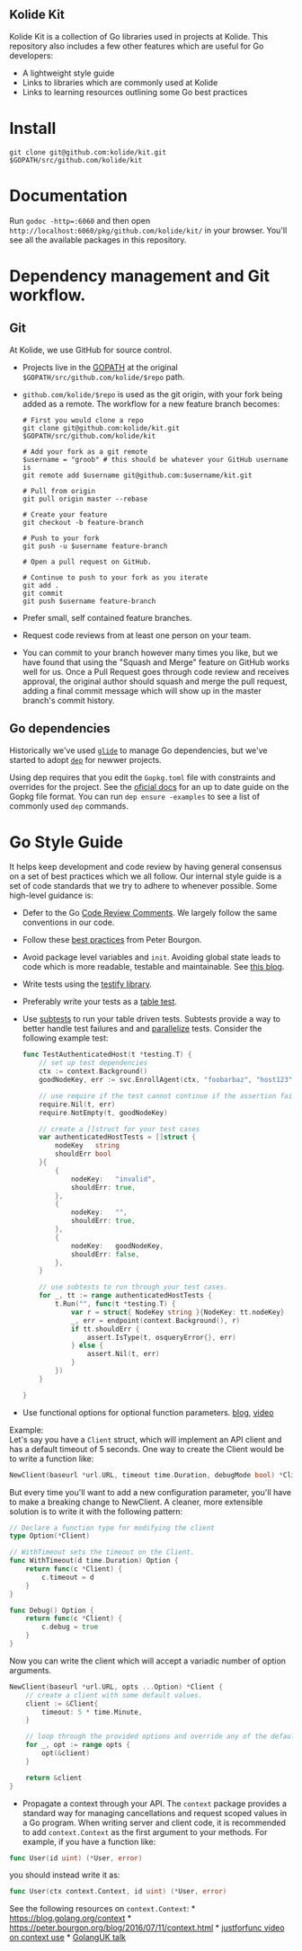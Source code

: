 ## Kolide Kit

Kolide Kit is a collection of Go libraries used in projects at Kolide. This repository also includes a few other features which are useful for Go developers:

- A lightweight style guide
- Links to libraries which are commonly used at Kolide
- Links to learning resources outlining some Go best practices

# Install

```
git clone git@github.com:kolide/kit.git $GOPATH/src/github.com/kolide/kit
```

# Documentation

Run `godoc -http=:6060` and then open `http://localhost:6060/pkg/github.com/kolide/kit/` in your browser. You'll see all the available packages in this repository.

# Dependency management and Git workflow.

## Git

At Kolide, we use GitHub for source control. 

* Projects live in the [GOPATH](https://github.com/golang/go/wiki/GOPATH) at the original `$GOPATH/src/github.com/kolide/$repo` path. 
* `github.com/kolide/$repo` is used as the git origin, with your fork being added as a remote. The workflow for a new feature branch becomes:

    ```
    # First you would clone a repo
    git clone git@github.com:kolide/kit.git $GOPATH/src/github.com/kolide/kit
    
    # Add your fork as a git remote
    $username = "groob" # this should be whatever your GitHub username is
    git remote add $username git@github.com:$username/kit.git
    
    # Pull from origin
    git pull origin master --rebase
    
    # Create your feature
    git checkout -b feature-branch
    
    # Push to your fork
    git push -u $username feature-branch
    
    # Open a pull request on GitHub.
    
    # Continue to push to your fork as you iterate
    git add .
    git commit
    git push $username feature-branch
    ```

* Prefer small, self contained feature branches.
* Request code reviews from at least one person on your team.
* You can commit to your branch however many times you like, but we have found that using the "Squash and Merge" feature on GitHub works well for us. Once a Pull Request goes through code review and receives approval, the original author should squash and merge the pull request, adding a final commit message which will show up in the master branch's commit history.

## Go dependencies

Historically we've used [`glide`](https://github.com/Masterminds/glide#glide-vendor-package-management-for-golang) to manage Go dependencies, but we've started to adopt [`dep`](https://github.com/golang/dep) for newwer projects.

Using dep requires that you edit the `Gopkg.toml` file with constraints and overrides for the project. See the [oficial docs](https://github.com/golang/dep/blob/master/docs/Gopkg.toml.md) for an up to date guide on the Gopkg file format.
You can run `dep ensure -examples` to see a list of commonly used `dep` commands.

# Go Style Guide

It helps keep development and code review by having general consensus on a set of best practices which we all follow. Our internal style guide is a set of code standards that we try to adhere to whenever possible. Some high-level guidance is:

* Defer to the Go [Code Review Comments](https://github.com/golang/go/wiki/CodeReviewComments#go-code-review-comments). We largely follow the same conventions in our code.
* Follow these [best practices](https://peter.bourgon.org/go-best-practices-2016/) from Peter Bourgon.
* Avoid package level variables and `init`. Avoiding global state leads to code which is more readable, testable and maintainable. See [this blog](https://peter.bourgon.org/blog/2017/06/09/theory-of-modern-go.html).
* Write tests using the [testify library](https://godoc.org/github.com/stretchr/testify/assert).
* Preferably write your tests as a [table test](https://github.com/golang/go/wiki/TableDrivenTests).
* Use [subtests](https://blog.golang.org/subtests) to run your table driven tests. Subtests provide a way to better handle test failures and and [parallelize](https://rakyll.org/parallelize-test-tables/) tests. Consider the following example test:
    ```go
    func TestAuthenticatedHost(t *testing.T) {
        // set up test dependencies
    	ctx := context.Background()
    	goodNodeKey, err := svc.EnrollAgent(ctx, "foobarbaz", "host123")
    
        // use require if the test cannot continue if the assertion fails
    	require.Nil(t, err)
    	require.NotEmpty(t, goodNodeKey)
    
        // create a []struct for your test cases
    	var authenticatedHostTests = []struct {
    		nodeKey   string
    		shouldErr bool
    	}{
    		{
    			nodeKey:   "invalid",
    			shouldErr: true,
    		},
    		{
    			nodeKey:   "",
    			shouldErr: true,
    		},
    		{
    			nodeKey:   goodNodeKey,
    			shouldErr: false,
    		},
    	}
    
        // use subtests to run through your test cases.
    	for _, tt := range authenticatedHostTests {
    		t.Run("", func(t *testing.T) {
    			var r = struct{ NodeKey string }{NodeKey: tt.nodeKey}
    			_, err = endpoint(context.Background(), r)
    			if tt.shouldErr {
    				assert.IsType(t, osqueryError{}, err)
    			} else {
    				assert.Nil(t, err)
    			}
    		})
    	}
    
    }
    ```

* Use functional options for optional function parameters. [blog](https://dave.cheney.net/2014/10/17/functional-options-for-friendly-apis), [video](https://www.youtube.com/watch?v=24lFtGHWxAQ)  

Example:  
Let's say you have a `Client` struct, which will implement an API client and has a default timeout of 5 seconds. One way to create the Client would be to write a function like:
```go
NewClient(baseurl *url.URL, timeout time.Duration, debugMode bool) *Client
```

But every time you'll want to add a new configuration parameter, you'll have to make a breaking change to NewClient. A cleaner, more extensible solution is to write it with the following pattern:
```go
// Declare a function type for modifying the client
type Option(*Client)

// WithTimeout sets the timeout on the Client.
func WithTimeout(d time.Duration) Option {
    return func(c *Client) {
        c.timeout = d
    }
}

func Debug() Option {
    return func(c *Client) {
        c.debug = true
    }
}
```

Now you can write the client which will accept a variadic number of option arguments.

```go
NewClient(baseurl *url.URL, opts ...Option) *Client {
    // create a client with some default values.
    client := &Client{
        timeout: 5 * time.Minute,
    }

    // loop through the provided options and override any of the defaults.
    for _, opt := range opts {
        opt(&client)
    }

    return &client
}
```

* Propagate a context through your API. 
The `context` package provides a standard way for managing cancellations and request scoped values in a Go program. When writing server and client code, it is recommended to add `context.Context` as the first argument to your methods.
For example, if you have a function like:

```go
func User(id uint) (*User, error)
```

you should instead write it as:

```go
func User(ctx context.Context, id uint) (*User, error)
```


See the following resources on `context.Context`:
    * https://blog.golang.org/context
    * https://peter.bourgon.org/blog/2016/07/11/context.html
    * [justforfunc video on context use](https://www.youtube.com/watch?v=LSzR0VEraWw&index=1&list=PL64wiCrrxh4Jisi7OcCJIUpguV_f5jGnZ)
    * [GolangUK talk](https://www.youtube.com/watch?v=r4Mlm6qEWRs)
